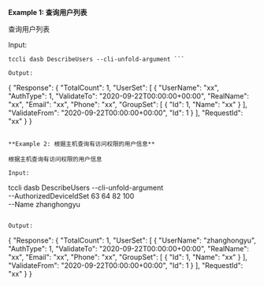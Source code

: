 **Example 1: 查询用户列表**

查询用户列表

Input: 

```
tccli dasb DescribeUsers --cli-unfold-argument ```

Output: 
```
{
    "Response": {
        "TotalCount": 1,
        "UserSet": [
            {
                "UserName": "xx",
                "AuthType": 1,
                "ValidateTo": "2020-09-22T00:00:00+00:00",
                "RealName": "xx",
                "Email": "xx",
                "Phone": "xx",
                "GroupSet": [
                    {
                        "Id": 1,
                        "Name": "xx"
                    }
                ],
                "ValidateFrom": "2020-09-22T00:00:00+00:00",
                "Id": 1
            }
        ],
        "RequestId": "xx"
    }
}
```

**Example 2: 根据主机查询有访问权限的用户信息**

根据主机查询有访问权限的用户信息

Input: 

```
tccli dasb DescribeUsers --cli-unfold-argument  \
    --AuthorizedDeviceIdSet 63 64 82 100 \
    --Name zhanghongyu
```

Output: 
```
{
    "Response": {
        "TotalCount": 1,
        "UserSet": [
            {
                "UserName": "zhanghongyu",
                "AuthType": 1,
                "ValidateTo": "2020-09-22T00:00:00+00:00",
                "RealName": "xx",
                "Email": "xx",
                "Phone": "xx",
                "GroupSet": [
                    {
                        "Id": 1,
                        "Name": "xx"
                    }
                ],
                "ValidateFrom": "2020-09-22T00:00:00+00:00",
                "Id": 1
            }
        ],
        "RequestId": "xx"
    }
}
```

